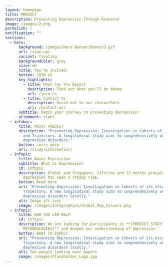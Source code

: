 ```yaml
---
layout: homepage
title: PREDICT
description: Preventing Depression Through Research
image: /images/2.png
permalink: /
notification: ""
sections:
  - hero:
      background: /images/Hero Banner/Banner3.gif
      url: /sign-up/
      variant: floating
      backgroundColor: gray
      size: md
      title: You're invited!
      button: JOIN US
      key_highlights:
        - title: What Can You Expect
          description: Find out what you'll be doing
          url: /join-us
        - title: Contact Us
          description: Reach out to our researchers
          url: /contact-us/
      subtitle: Begin your journey in preventing depression!
      alignment: right
  - infobar:
      title: About PREDICT
      description: "Preventing Depression: Investigation in Cohorts of its etiology
        and Trajectory. A longitudinal study aims to comprehensively understand
        depressive disorders."
      button: Learn more
      url: /study-information/
  - infopic:
      title: About Depression
      subtitle: What is Depression?
      id: infopic
      description: Global and Singapore, lifetime and 12-months prevalence of
        depression has seen a steady rise.
      button: Read more
      url: "Preventing Depression: Investigation in Cohorts of its etiology and
        Trajectory. A new longitudinal study aims to comprehensively understand
        depressive disorders locally."
      alt: Image alt text
      image: /images/Infographics/Global_Map_Colours.png
  - infopic:
      title: HOW YOU CAN HELP
      id: infopic
      description: We are looking for participants to **[PREDICT STUDY
        METHODOLOGIES]** and deepen our understanding of depression.
      button: WHAT TO EXPECT
      url: "Preventing Depression: Investigation in Cohorts of its etiology and
        Trajectory. A new longitudinal study aims to comprehensively understand
        depressive disorders locally."
      alt: Two people looking over papers
      image: /images/Placeholder_Logo.jpg
---
```

